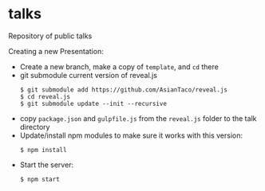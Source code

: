 # talks
Repository of public talks

Creating a new Presentation:
  - Create a new branch, make a copy of `template`, and `cd` there
  - git submodule current version of reveal.js
    ```
    $ git submodule add https://github.com/AsianTaco/reveal.js
    $ cd reveal.js
    $ git submodule update --init --recursive
    ```
  - copy `package.json` and `gulpfile.js` from  the `reveal.js` folder to the talk directory
  - Update/install npm modules to make sure it  works with this version:
    ```
    $ npm install
    ```
  - Start the server:
    ```
    $ npm start
    ```

